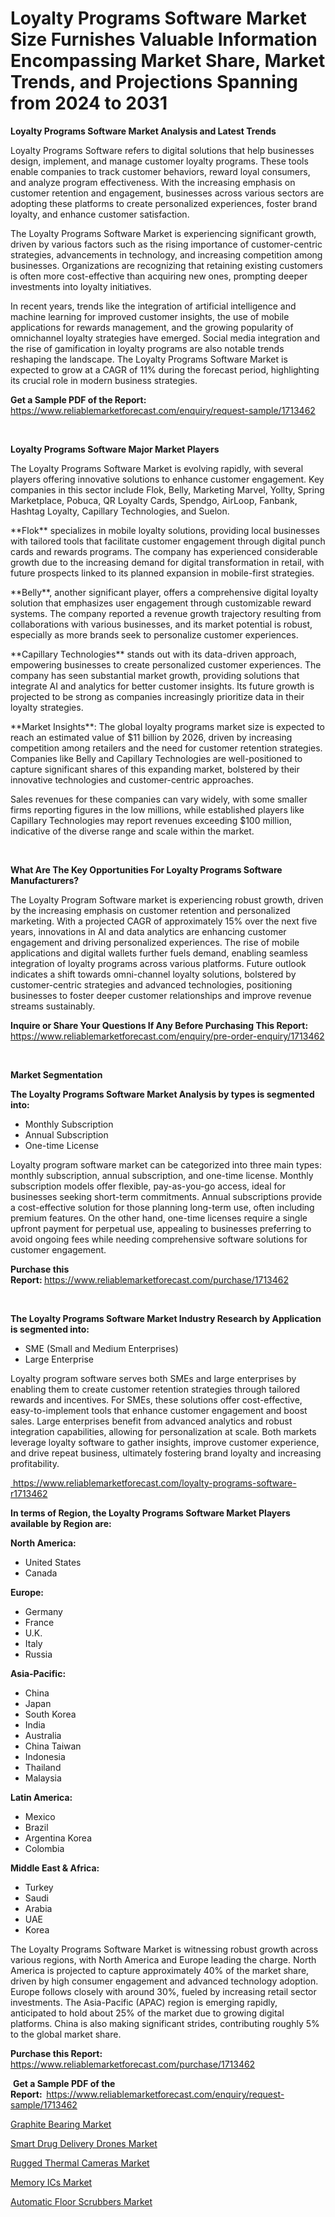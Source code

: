 <p><h1>Loyalty Programs Software Market Size Furnishes Valuable Information Encompassing Market Share, Market Trends, and Projections Spanning from 2024 to 2031</h1></p><p><strong>Loyalty Programs Software Market Analysis and Latest Trends</strong></p>
<p><p>Loyalty Programs Software refers to digital solutions that help businesses design, implement, and manage customer loyalty programs. These tools enable companies to track customer behaviors, reward loyal consumers, and analyze program effectiveness. With the increasing emphasis on customer retention and engagement, businesses across various sectors are adopting these platforms to create personalized experiences, foster brand loyalty, and enhance customer satisfaction.</p><p>The Loyalty Programs Software Market is experiencing significant growth, driven by various factors such as the rising importance of customer-centric strategies, advancements in technology, and increasing competition among businesses. Organizations are recognizing that retaining existing customers is often more cost-effective than acquiring new ones, prompting deeper investments into loyalty initiatives. </p><p>In recent years, trends like the integration of artificial intelligence and machine learning for improved customer insights, the use of mobile applications for rewards management, and the growing popularity of omnichannel loyalty strategies have emerged. Social media integration and the rise of gamification in loyalty programs are also notable trends reshaping the landscape. The Loyalty Programs Software Market is expected to grow at a CAGR of 11% during the forecast period, highlighting its crucial role in modern business strategies.</p></p>
<p><strong>Get a Sample PDF of the Report:&nbsp;</strong> <a href="https://www.reliablemarketforecast.com/enquiry/request-sample/1713462?utm_campaign=1326&utm_medium=2&utm_source=Github&utm_content=ia&utm_term=22102024&utm_id=loyalty-programs-software">https://www.reliablemarketforecast.com/enquiry/request-sample/1713462</a></p>
<p>&nbsp;</p>
<p><strong>Loyalty Programs Software Major Market Players</strong></p>
<p><p>The Loyalty Programs Software Market is evolving rapidly, with several players offering innovative solutions to enhance customer engagement. Key companies in this sector include Flok, Belly, Marketing Marvel, Yollty, Spring Marketplace, Pobuca, QR Loyalty Cards, Spendgo, AirLoop, Fanbank, Hashtag Loyalty, Capillary Technologies, and Suelon.</p><p>**Flok** specializes in mobile loyalty solutions, providing local businesses with tailored tools that facilitate customer engagement through digital punch cards and rewards programs. The company has experienced considerable growth due to the increasing demand for digital transformation in retail, with future prospects linked to its planned expansion in mobile-first strategies.</p><p>**Belly**, another significant player, offers a comprehensive digital loyalty solution that emphasizes user engagement through customizable reward systems. The company reported a revenue growth trajectory resulting from collaborations with various businesses, and its market potential is robust, especially as more brands seek to personalize customer experiences.</p><p>**Capillary Technologies** stands out with its data-driven approach, empowering businesses to create personalized customer experiences. The company has seen substantial market growth, providing solutions that integrate AI and analytics for better customer insights. Its future growth is projected to be strong as companies increasingly prioritize data in their loyalty strategies.</p><p>**Market Insights**: The global loyalty programs market size is expected to reach an estimated value of $11 billion by 2026, driven by increasing competition among retailers and the need for customer retention strategies. Companies like Belly and Capillary Technologies are well-positioned to capture significant shares of this expanding market, bolstered by their innovative technologies and customer-centric approaches.</p><p>Sales revenues for these companies can vary widely, with some smaller firms reporting figures in the low millions, while established players like Capillary Technologies may report revenues exceeding $100 million, indicative of the diverse range and scale within the market.</p></p>
<p>&nbsp;</p>
<p><strong>What Are The Key Opportunities For Loyalty Programs Software Manufacturers?</strong></p>
<p><p>The Loyalty Program Software market is experiencing robust growth, driven by the increasing emphasis on customer retention and personalized marketing. With a projected CAGR of approximately 15% over the next five years, innovations in AI and data analytics are enhancing customer engagement and driving personalized experiences. The rise of mobile applications and digital wallets further fuels demand, enabling seamless integration of loyalty programs across various platforms. Future outlook indicates a shift towards omni-channel loyalty solutions, bolstered by customer-centric strategies and advanced technologies, positioning businesses to foster deeper customer relationships and improve revenue streams sustainably.</p></p>
<p><strong>Inquire or Share Your Questions If Any Before Purchasing This Report:</strong> <a href="https://www.reliablemarketforecast.com/enquiry/pre-order-enquiry/1713462?utm_campaign=1326&utm_medium=2&utm_source=Github&utm_content=ia&utm_term=22102024&utm_id=loyalty-programs-software">https://www.reliablemarketforecast.com/enquiry/pre-order-enquiry/1713462</a></p>
<p>&nbsp;</p>
<p><strong>Market Segmentation</strong></p>
<p><strong>The Loyalty Programs Software Market Analysis by types is segmented into:</strong></p>
<p><ul><li>Monthly Subscription</li><li>Annual Subscription</li><li>One-time License</li></ul></p>
<p><p>Loyalty program software market can be categorized into three main types: monthly subscription, annual subscription, and one-time license. Monthly subscription models offer flexible, pay-as-you-go access, ideal for businesses seeking short-term commitments. Annual subscriptions provide a cost-effective solution for those planning long-term use, often including premium features. On the other hand, one-time licenses require a single upfront payment for perpetual use, appealing to businesses preferring to avoid ongoing fees while needing comprehensive software solutions for customer engagement.</p></p>
<p><strong>Purchase this Report:&nbsp;</strong><a href="https://www.reliablemarketforecast.com/purchase/1713462?utm_campaign=1326&utm_medium=2&utm_source=Github&utm_content=ia&utm_term=22102024&utm_id=loyalty-programs-software">https://www.reliablemarketforecast.com/purchase/1713462</a></p>
<p>&nbsp;</p>
<p><strong>The Loyalty Programs Software Market Industry Research by Application is segmented into:</strong></p>
<p><ul><li>SME (Small and Medium Enterprises)</li><li>Large Enterprise</li></ul></p>
<p><p>Loyalty program software serves both SMEs and large enterprises by enabling them to create customer retention strategies through tailored rewards and incentives. For SMEs, these solutions offer cost-effective, easy-to-implement tools that enhance customer engagement and boost sales. Large enterprises benefit from advanced analytics and robust integration capabilities, allowing for personalization at scale. Both markets leverage loyalty software to gather insights, improve customer experience, and drive repeat business, ultimately fostering brand loyalty and increasing profitability.</p></p>
<p><a href="https://www.reliablemarketforecast.com/loyalty-programs-software-r1713462?utm_campaign=1326&utm_medium=2&utm_source=Github&utm_content=ia&utm_term=22102024&utm_id=loyalty-programs-software">&nbsp;https://www.reliablemarketforecast.com/loyalty-programs-software-r1713462</a></p>
<p><strong>In terms of Region, the Loyalty Programs Software Market Players available by Region are:</strong></p>
<p>
    <p> <strong> North America: </strong>
        <ul>
            <li>United States</li>
            <li>Canada</li>
        </ul>
        </p> 
    <p> <strong> Europe: </strong>
        <ul>
            <li>Germany</li>
            <li>France</li>
            <li>U.K.</li>
            <li>Italy</li>
            <li>Russia</li>
        </ul>
        </p> 
    <p> <strong> Asia-Pacific: </strong>
        <ul>
            <li>China</li>
            <li>Japan</li>
            <li>South Korea</li>
            <li>India</li>
            <li>Australia</li>
            <li>China Taiwan</li>
            <li>Indonesia</li>
            <li>Thailand</li>
            <li>Malaysia</li>
        </ul>
        </p> 
    <p> <strong> Latin America: </strong>
        <ul>
            <li>Mexico</li>
            <li>Brazil</li>
            <li>Argentina Korea</li>
            <li>Colombia</li>
        </ul>
        </p> 
    <p> <strong> Middle East & Africa: </strong>
        <ul>
            <li>Turkey</li>
            <li>Saudi</li>
            <li>Arabia</li>
            <li>UAE</li>
            <li>Korea</li>
        </ul>
    </p>
    </p>
<p><p>The Loyalty Programs Software Market is witnessing robust growth across various regions, with North America and Europe leading the charge. North America is projected to capture approximately 40% of the market share, driven by high consumer engagement and advanced technology adoption. Europe follows closely with around 30%, fueled by increasing retail sector investments. The Asia-Pacific (APAC) region is emerging rapidly, anticipated to hold about 25% of the market due to growing digital platforms. China is also making significant strides, contributing roughly 5% to the global market share.</p></p>
<p><strong>Purchase this Report: </strong><a href="https://www.reliablemarketforecast.com/purchase/1713462?utm_campaign=1326&utm_medium=2&utm_source=Github&utm_content=ia&utm_term=22102024&utm_id=loyalty-programs-software">https://www.reliablemarketforecast.com/purchase/1713462</a></p>
<p>&nbsp;<strong>Get a Sample PDF of the Report:&nbsp;&nbsp;</strong><a href="https://www.reliablemarketforecast.com/enquiry/request-sample/1713462?utm_campaign=1326&utm_medium=2&utm_source=Github&utm_content=ia&utm_term=22102024&utm_id=loyalty-programs-software">https://www.reliablemarketforecast.com/enquiry/request-sample/1713462</a></p>
<p><strong></strong></p>
<p><p><a href="https://issuu.com/reportprime-2/docs/graphite-bearing-market-size-2030.p_ec424855aeb436?utm_campaign=1326&utm_medium=2&utm_source=Github&utm_content=ia&utm_term=22102024&utm_id=loyalty-programs-software">Graphite Bearing Market</a></p><p><a href="https://github.com/kathlinesadup/Market-Research-Report-List-1/blob/main/smart-drug-delivery-drones-market.md?utm_campaign=1326&utm_medium=2&utm_source=Github&utm_content=ia&utm_term=22102024&utm_id=loyalty-programs-software">Smart Drug Delivery Drones Market</a></p><p><a href="https://github.com/cydskenna/Market-Research-Report-List-1/blob/main/rugged-thermal-cameras-market.md?utm_campaign=1326&utm_medium=2&utm_source=Github&utm_content=ia&utm_term=22102024&utm_id=loyalty-programs-software">Rugged Thermal Cameras Market</a></p><p><a href="https://www.linkedin.com/pulse/influencing-factors-memory-ics-market-insights-growth-projections-zeuec?utm_campaign=1326&utm_medium=2&utm_source=Github&utm_content=ia&utm_term=22102024&utm_id=loyalty-programs-software">Memory ICs Market</a></p><p><a href="https://www.linkedin.com/pulse/automatic-floor-scrubbers-market-evolution-regional-adaptations-n7kic?utm_campaign=1326&utm_medium=2&utm_source=Github&utm_content=ia&utm_term=22102024&utm_id=loyalty-programs-software">Automatic Floor Scrubbers Market</a></p></p>